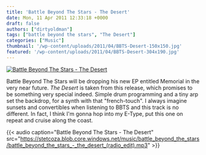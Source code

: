 ```yaml
---
title: 'Battle Beyond The Stars - The Desert'
date: Mon, 11 Apr 2011 12:33:18 +0000
draft: false
authors: ["dirtyoldman"]
tags: ["battle beyond the stars", "The Desert"]
categories: ["Music"]
thumbnail: '/wp-content/uploads/2011/04/BBTS-Desert-150x150.jpg'
featured: '/wp-content/uploads/2011/04/BBTS-Desert-304x190.jpg'
---
```


[![](/wp-content/uploads/2011/04/BBTS-Desert.jpg "Battle Beyond The Stars - The Desert")](/2011/04/11/battle-beyond-the-stars-the-desert/bbts-desert/)

Battle Beyond The Stars will be dropping his new EP entitled Memorial in the very near future. _The Desert_ is taken from this release, which promises to be something very special indeed. Simple drum programming and a tiny arp set the backdrop, for a synth with that "french-touch". I always imagine sunsets and convertibles when listening to BBTS and this track is no different. In fact, I think I'm gonna hop into my E-Type, put this one on repeat and cruise along the coast.

{{< audio
    caption="Battle Beyond The Stars - The Desert"
    src="https://stetcoza.blob.core.windows.net/music/battle_beyond_the_stars/battle_beyond_the_stars_-_the_desert_(radio_edit).mp3" >}}



